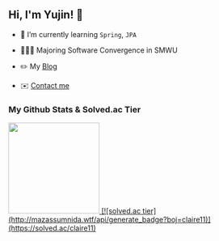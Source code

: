 ## Hi, I'm Yujin! 👋

- 🌱 I’m currently learning `Spring`, `JPA`

- 👩🏻‍🎓 Majoring Software Convergence in SMWU

- ✏️ My [Blog](https://yjcruise.tistory.com/)

- ✉️ <a href="mailto:claire9585@sookmyung.ac.kr" target="_blank">Contact me</a>


### My Github Stats & Solved.ac Tier

<a href="#">
  <img src="https://github-readme-stats.vercel.app/api?username=yujin113&theme=discord_old_blurple&count_private=true&show_icons=true" height="180px">
</a>
<a href="#">
[![solved.ac tier](http://mazassumnida.wtf/api/generate_badge?boj=claire11)](https://solved.ac/claire11)
</a>

<!-- <a href="#">
  <img src="https://github-readme-stats.vercel.app/api?username=yujin113&theme=react&show_icons=true" height="180px">
</a>
<a href="#">
  <img src="https://github-readme-stats.vercel.app/api/top-langs/?username=yujin113&theme=react&layout=compact" height="180px">
</a>

[![solved.ac tier](http://mazassumnida.wtf/api/generate_badge?boj=claire11)](https://solved.ac/claire11) -->


